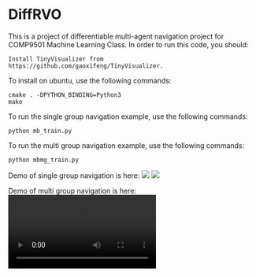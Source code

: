 # DiffRVO
This is a project of differentiable multi-agent navigation project for COMP9501 Machine Learning Class. In order to run this code, you should:
```
Install TinyVisualizer from https://github.com/gaoxifeng/TinyVisualizer.
```
To install on ubuntu, use the following commands:
```
cmake . -DPYTHON_BINDING=Python3
make
```
To run the single group navigation example, use the following commands:
```
python mb_train.py
```
To run the multi group navigation example, use the following commands:
```
python mbmg_train.py
```
Demo of single group navigation is here:
<img src="https://github.com/XiaohanYE99/DiffRVO/master/single1.avi">
<img src="https://github.com/XiaohanYE99/DiffRVO/master/single2.avi">

Demo of multi group navigation is here:
![image](https://github.com/XiaohanYE99/DiffRVO/blob/master/multi0.avi)

